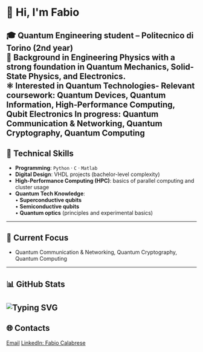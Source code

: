 # 👋 Hi, I'm **Fabio**

🎓 **Quantum Engineering student** – Politecnico di Torino (2nd year)  
🔬 Background in **Engineering Physics** with a strong foundation in **Quantum Mechanics**, **Solid-State Physics**, and **Electronics**.  
⚛️ Interested in **Quantum Technologies**-
**Relevant coursework**: Quantum Devices, Quantum Information, High‑Performance Computing, Qubit Electronics
**In progress**: Quantum Communication & Networking, Quantum Cryptography, Quantum Computing
---

## 🧩 Technical Skills
- **Programming**: `Python` · `C` · `Matlab`
- **Digital Design**: VHDL projects (bachelor-level complexity)
- **High-Performance Computing (HPC)**: basics of parallel computing and cluster usage
- **Quantum Tech Knowledge**:  
  • **Superconductive qubits**  
  • **Semiconductive qubits**  
  • **Quantum optics** (principles and experimental basics)
---

## 🚀 Current Focus
- Quantum Communication & Networking, Quantum Cryptography, Quantum Computing
---

## 📊 GitHub Stats
![Typing SVG](https://readme-typing-svg.demolab.com?lines=Welcome+to+my+GitHub+profile!)
---

## 🌐 Contacts
[Email](mailto:fabiocalabrese88@gmail.com)
[LinkedIn: Fabio Calabrese](https://www.linkedin.com/in/fabio-calabrese-)



